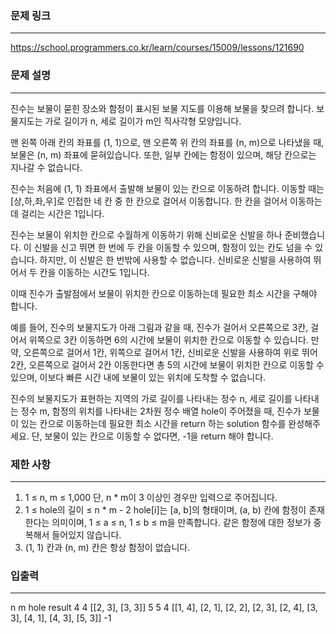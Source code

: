 ### 문제 링크

---

https://school.programmers.co.kr/learn/courses/15009/lessons/121690

### 문제 설명

---

진수는 보물이 묻힌 장소와 함정이 표시된 보물 지도를 이용해 보물을 찾으려 합니다. 보물지도는 가로 길이가 n, 세로 길이가 m인 직사각형 모양입니다.

맨 왼쪽 아래 칸의 좌표를 (1, 1)으로, 맨 오른쪽 위 칸의 좌표를 (n, m)으로 나타냈을 때, 보물은 (n, m) 좌표에 묻혀있습니다. 또한, 일부 칸에는 함정이 있으며, 해당 칸으로는 지나갈 수 없습니다.

진수는 처음에 (1, 1) 좌표에서 출발해 보물이 있는 칸으로 이동하려 합니다. 이동할 때는 [상,하,좌,우]로 인접한 네 칸 중 한 칸으로 걸어서 이동합니다. 한 칸을 걸어서 이동하는 데 걸리는 시간은 1입니다.

진수는 보물이 위치한 칸으로 수월하게 이동하기 위해 신비로운 신발을 하나 준비했습니다. 이 신발을 신고 뛰면 한 번에 두 칸을 이동할 수 있으며, 함정이 있는 칸도 넘을 수 있습니다. 하지만, 이 신발은 한 번밖에 사용할 수 없습니다. 신비로운 신발을 사용하여 뛰어서 두 칸을 이동하는 시간도 1입니다.

이때 진수가 출발점에서 보물이 위치한 칸으로 이동하는데 필요한 최소 시간을 구해야 합니다.

예를 들어, 진수의 보물지도가 아래 그림과 같을 때, 진수가 걸어서 오른쪽으로 3칸, 걸어서 위쪽으로 3칸 이동하면 6의 시간에 보물이 위치한 칸으로 이동할 수 있습니다. 만약, 오른쪽으로 걸어서 1칸, 위쪽으로 걸어서 1칸, 신비로운 신발을 사용하여 위로 뛰어 2칸, 오른쪽으로 걸어서 2칸 이동한다면 총 5의 시간에 보물이 위치한 칸으로 이동할 수 있으며, 이보다 빠른 시간 내에 보물이 있는 위치에 도착할 수 없습니다.

진수의 보물지도가 표현하는 지역의 가로 길이를 나타내는 정수 n, 세로 길이를 나타내는 정수 m, 함정의 위치를 나타내는 2차원 정수 배열 hole이 주어졌을 때, 진수가 보물이 있는 칸으로 이동하는데 필요한 최소 시간을 return 하는 solution 함수를 완성해주세요. 단, 보물이 있는 칸으로 이동할 수 없다면, -1을 return 해야 합니다.

### 제한 사항

---

1. 1 ≤ n, m ≤ 1,000
   단, n \* m이 3 이상인 경우만 입력으로 주어집니다.
2. 1 ≤ hole의 길이 ≤ n \* m - 2
   hole[i]는 [a, b]의 형태이며, (a, b) 칸에 함정이 존재한다는 의미이며, 1 ≤ a ≤ n, 1 ≤ b ≤ m을 만족합니다.
   같은 함정에 대한 정보가 중복해서 들어있지 않습니다.
3. (1, 1) 칸과 (n, m) 칸은 항상 함정이 없습니다.

### 입출력

---

n m hole result
4 4 [[2, 3], [3, 3]] 5
5 4 [[1, 4], [2, 1], [2, 2], [2, 3], [2, 4], [3, 3], [4, 1], [4, 3], [5, 3]] -1